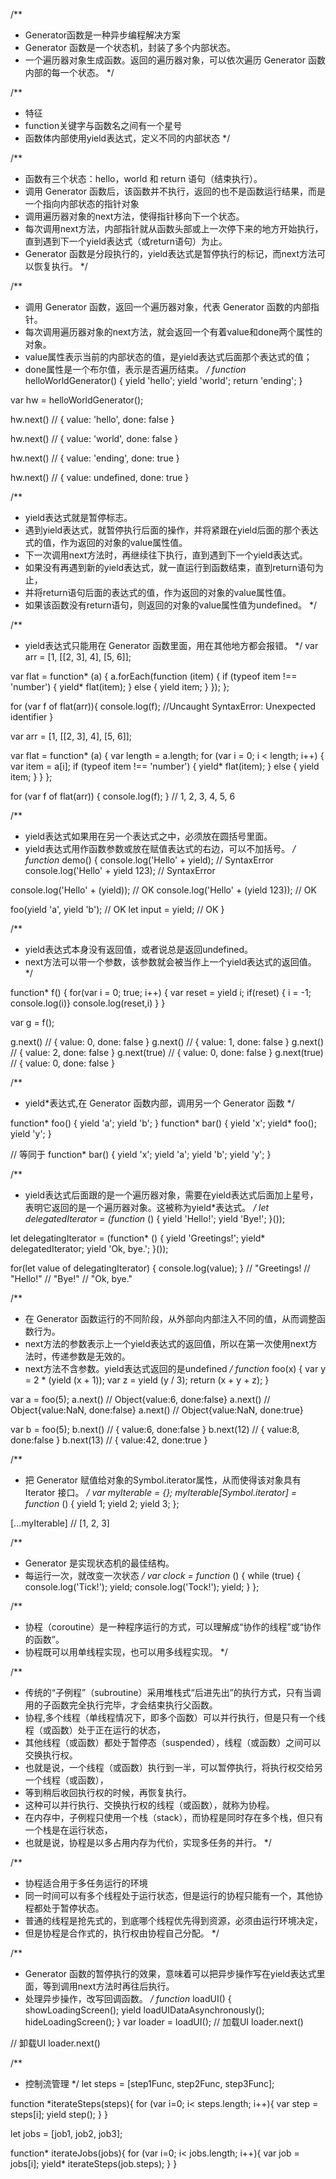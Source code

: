 /**
 * Generator函数是一种异步编程解决方案
 * Generator 函数是一个状态机，封装了多个内部状态。
 * 一个遍历器对象生成函数。返回的遍历器对象，可以依次遍历 Generator 函数内部的每一个状态。
 */

/**
 * 特征
 * function关键字与函数名之间有一个星号
 * 函数体内部使用yield表达式，定义不同的内部状态
 */

/**
 * 函数有三个状态：hello，world 和 return 语句（结束执行）。
 * 调用 Generator 函数后，该函数并不执行，返回的也不是函数运行结果，而是一个指向内部状态的指针对象
 * 调用遍历器对象的next方法，使得指针移向下一个状态。
 * 每次调用next方法，内部指针就从函数头部或上一次停下来的地方开始执行，直到遇到下一个yield表达式（或return语句）为止。
 * Generator 函数是分段执行的，yield表达式是暂停执行的标记，而next方法可以恢复执行。
 */

/**
 * 调用 Generator 函数，返回一个遍历器对象，代表 Generator 函数的内部指针。
 * 每次调用遍历器对象的next方法，就会返回一个有着value和done两个属性的对象。
 * value属性表示当前的内部状态的值，是yield表达式后面那个表达式的值；
 * done属性是一个布尔值，表示是否遍历结束。
 */
function* helloWorldGenerator() {
  yield 'hello';
  yield 'world';
  return 'ending';
}

var hw = helloWorldGenerator();

hw.next()
// { value: 'hello', done: false }

hw.next()
// { value: 'world', done: false }

hw.next()
// { value: 'ending', done: true }

hw.next()
// { value: undefined, done: true }


/**
 * yield表达式就是暂停标志。
 * 遇到yield表达式，就暂停执行后面的操作，并将紧跟在yield后面的那个表达式的值，作为返回的对象的value属性值。
 * 下一次调用next方法时，再继续往下执行，直到遇到下一个yield表达式。
 * 如果没有再遇到新的yield表达式，就一直运行到函数结束，直到return语句为止，
 * 并将return语句后面的表达式的值，作为返回的对象的value属性值。
 * 如果该函数没有return语句，则返回的对象的value属性值为undefined。
 */

/**
 * yield表达式只能用在 Generator 函数里面，用在其他地方都会报错。
 */
var arr = [1, [[2, 3], 4], [5, 6]];

var flat = function* (a) {
  a.forEach(function (item) {
    if (typeof item !== 'number') {
      yield* flat(item);
    } else {
      yield item;
    }
  });
};

for (var f of flat(arr)){
  console.log(f); //Uncaught SyntaxError: Unexpected identifier
}


var arr = [1, [[2, 3], 4], [5, 6]];

var flat = function* (a) {
  var length = a.length;
  for (var i = 0; i < length; i++) {
    var item = a[i];
    if (typeof item !== 'number') {
      yield* flat(item);
    } else {
      yield item;
    }
  }
};

for (var f of flat(arr)) {
  console.log(f);
}
// 1, 2, 3, 4, 5, 6

/**
 * yield表达式如果用在另一个表达式之中，必须放在圆括号里面。
 * yield表达式用作函数参数或放在赋值表达式的右边，可以不加括号。
 */
function* demo() {
  console.log('Hello' + yield); // SyntaxError
  console.log('Hello' + yield 123); // SyntaxError

  console.log('Hello' + (yield)); // OK
  console.log('Hello' + (yield 123)); // OK

  foo(yield 'a', yield 'b'); // OK
  let input = yield; // OK
}


/**
 * yield表达式本身没有返回值，或者说总是返回undefined。
 * next方法可以带一个参数，该参数就会被当作上一个yield表达式的返回值。
 */

function* f() {
  for(var i = 0; true; i++) {
    var reset = yield i;
    if(reset) { i = -1; console.log(i)}
    console.log(reset,i)
  }
}

var g = f();

g.next() // { value: 0, done: false }
g.next() // { value: 1, done: false }
g.next() // { value: 2, done: false }
g.next(true) // { value: 0, done: false }
g.next(true) // { value: 0, done: false }









/**
 * yield*表达式,在 Generator 函数内部，调用另一个 Generator 函数
 */

function* foo() {
  yield 'a';
  yield 'b';
}
function* bar() {
  yield 'x';
  yield* foo();
  yield 'y';
}

// 等同于
function* bar() {
  yield 'x';
  yield 'a';
  yield 'b';
  yield 'y';
}

/**
 * yield表达式后面跟的是一个遍历器对象，需要在yield表达式后面加上星号，表明它返回的是一个遍历器对象。这被称为yield*表达式。
 */
let delegatedIterator = (function* () {
  yield 'Hello!';
  yield 'Bye!';
}());

let delegatingIterator = (function* () {
  yield 'Greetings!';
  yield* delegatedIterator;
  yield 'Ok, bye.';
}());

for(let value of delegatingIterator) {
  console.log(value);
}
// "Greetings!
// "Hello!"
// "Bye!"
// "Ok, bye."





/**
 * 在 Generator 函数运行的不同阶段，从外部向内部注入不同的值，从而调整函数行为。
 * next方法的参数表示上一个yield表达式的返回值，所以在第一次使用next方法时，传递参数是无效的。
 * next方法不含参数。yield表达式返回的是undefined
 */
function* foo(x) {
  var y = 2 * (yield (x + 1));
  var z = yield (y / 3);
  return (x + y + z);
}

var a = foo(5);
a.next() // Object{value:6, done:false}
a.next() // Object{value:NaN, done:false}
a.next() // Object{value:NaN, done:true}

var b = foo(5);
b.next() // { value:6, done:false }
b.next(12) // { value:8, done:false }
b.next(13) // { value:42, done:true }








/**
 * 把 Generator 赋值给对象的Symbol.iterator属性，从而使得该对象具有 Iterator 接口。
 */
var myIterable = {};
myIterable[Symbol.iterator] = function* () {
  yield 1;
  yield 2;
  yield 3;
};

[...myIterable] // [1, 2, 3]



/**
 * Generator 是实现状态机的最佳结构。
 * 每运行一次，就改变一次状态
 */
var clock = function* () {
  while (true) {
    console.log('Tick!');
    yield;
    console.log('Tock!');
    yield;
  }
};


/**
 * 协程（coroutine）是一种程序运行的方式，可以理解成“协作的线程”或“协作的函数”。
 * 协程既可以用单线程实现，也可以用多线程实现。
 */

/**
 * 传统的“子例程”（subroutine）采用堆栈式“后进先出”的执行方式，只有当调用的子函数完全执行完毕，才会结束执行父函数。
 * 协程,多个线程（单线程情况下，即多个函数）可以并行执行，但是只有一个线程（或函数）处于正在运行的状态，
 * 其他线程（或函数）都处于暂停态（suspended），线程（或函数）之间可以交换执行权。
 * 也就是说，一个线程（或函数）执行到一半，可以暂停执行，将执行权交给另一个线程（或函数），
 * 等到稍后收回执行权的时候，再恢复执行。
 * 这种可以并行执行、交换执行权的线程（或函数），就称为协程。
 * 在内存中，子例程只使用一个栈（stack），而协程是同时存在多个栈，但只有一个栈是在运行状态，
 * 也就是说，协程是以多占用内存为代价，实现多任务的并行。
 */

/**
 * 协程适合用于多任务运行的环境
 * 同一时间可以有多个线程处于运行状态，但是运行的协程只能有一个，其他协程都处于暂停状态。
 * 普通的线程是抢先式的，到底哪个线程优先得到资源，必须由运行环境决定，
 * 但是协程是合作式的，执行权由协程自己分配。
 */

/**
 * Generator 函数的暂停执行的效果，意味着可以把异步操作写在yield表达式里面，等到调用next方法时再往后执行。
 * 处理异步操作，改写回调函数。
 */
function* loadUI() {
  showLoadingScreen();
  yield loadUIDataAsynchronously();
  hideLoadingScreen();
}
var loader = loadUI();
// 加载UI
loader.next()

// 卸载UI
loader.next()

/**
 * 控制流管理
 */
let steps = [step1Func, step2Func, step3Func];

function *iterateSteps(steps){
  for (var i=0; i< steps.length; i++){
    var step = steps[i];
    yield step();
  }
}

let jobs = [job1, job2, job3];

function* iterateJobs(jobs){
  for (var i=0; i< jobs.length; i++){
    var job = jobs[i];
    yield* iterateSteps(job.steps);
  }
}






















